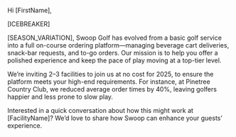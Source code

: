 Hi [FirstName],

[ICEBREAKER]

[SEASON_VARIATION], Swoop Golf has evolved from a basic golf service into a full on-course ordering platform—managing beverage cart deliveries, snack-bar requests, and to-go orders. Our mission is to help you offer a polished experience and keep the pace of play moving at a top-tier level.

We’re inviting 2–3 facilities to join us at no cost for 2025, to ensure the platform meets your high-end requirements. For instance, at Pinetree Country Club, we reduced average order times by 40%, leaving golfers happier and less prone to slow play.

Interested in a quick conversation about how this might work at [FacilityName]? We’d love to share how Swoop can enhance your guests’ experience.